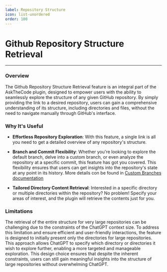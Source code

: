 ```yaml
---
label: Repository Structure
icon: list-unordered
order: 100
---
```


# Github Repository Structure Retrieval

---

### Overview
The Github Repository Structure Retrieval feature is an integral part of the AskTheCode plugin, designed to empower users with the ability to seamlessly explore the structure of any given GitHub repository. By simply providing the link to a desired repository, users can gain a comprehensive understanding of its structure, including directories and files, without the need to navigate manually through GitHub's interface.

### Why It's Useful
- **Effortless Repository Exploration**: With this feature, a single link is all you need to get a detailed overview of any repository's structure.
  
- **Branch and Commit Flexibility**: Whether you're looking to explore the default branch, delve into a custom branch, or even analyze the repository at a specific commit, this feature has got you covered. This flexibility ensures that users can get insights into the repository's state at any point in its history. More details con be found in [Custom Branches documentation](/usage/custom-branches)
  
- **Tailored Directory Content Retrieval**: Interested in a specific directory or multiple directories within the repository? No problem! Specify your areas of interest, and the plugin will retrieve the contents just for you.

### Limitations
The retrieval of the entire structure for very large repositories can be challenging due to the constraints of the ChatGPT context size. To address this limitation and ensure efficient and user-friendly interactions, the feature is designed to initially present only the directories for large repositories. This approach allows ChatGPT to specify which directory or directories it wish to explore further, enabling a more targeted and manageable exploration. This design choice ensures that despite the inherent constraints, users can still gain meaningful insights into the structure of large repositories without overwhelming ChatGPT.
